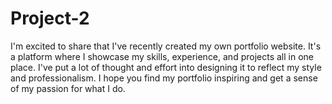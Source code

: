 # Project-2
I'm excited to share that I've recently created my own portfolio website. It's a platform where I showcase my skills, experience, and projects all in one place. I've put a lot of thought and effort into designing it to reflect my style and professionalism. I hope you find my portfolio inspiring and get a sense of my passion for what I do.
